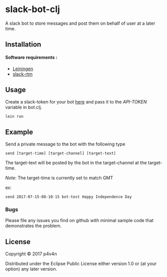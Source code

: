 # slack-bot-clj

A slack bot to store messages and post them on behalf of user at a later time.

## Installation

#### Software requirements :

- [Leiningen](https://leiningen.org/)
- [slack-rtm](https://github.com/casidiablo/slack-rtm)

## Usage

Create a slack-token for your bot [here](https://api.slack.com/tokens) and pass it to the _API-TOKEN_ variable in bot.clj.

    lein run

## Example

Send a private message to the bot with the following type

```
send [target-time] [target-channel] [target-text]
```

The target-text will be posted by the bot in the target-channel at the target-time.

*Note*: The target-time is currently set to match GMT

ex:

```
send 2017-07-15-08-10-15 bot-test Happy Independence Day
```

### Bugs

Please file any issues you find on github with minimal sample code that demonstrates the problem.

## License

Copyright © 2017 p4v4n

Distributed under the Eclipse Public License either version 1.0 or (at
your option) any later version.
